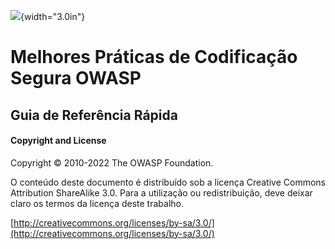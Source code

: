 ![](../../../images/OWASP-logo.jpg){width="3.0in"}

# Melhores Práticas de Codificação Segura OWASP

## Guia de Referência Rápida

#### Copyright and License

Copyright © 2010-2022 The OWASP Foundation.

O conteúdo deste documento é distribuído sob a licença Creative Commons
Attribution ShareAlike 3.0. Para a utilização ou redistribuição, deve
deixar claro os termos da licença deste trabalho.

[http://creativecommons.org/licenses/by-sa/3.0/](http://creativecommons.org/licenses/by-sa/3.0/)

